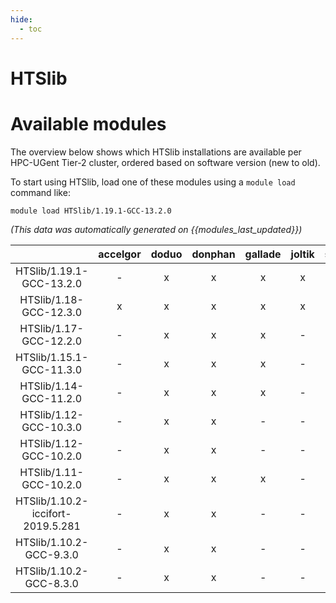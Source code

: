 ```yaml
---
hide:
  - toc
---
```


HTSlib
======

# Available modules


The overview below shows which HTSlib installations are available per HPC-UGent Tier-2 cluster, ordered based on software version (new to old).

To start using HTSlib, load one of these modules using a `module load` command like:

```shell
module load HTSlib/1.19.1-GCC-13.2.0
```

*(This data was automatically generated on {{modules_last_updated}})*  

| |accelgor|doduo|donphan|gallade|joltik|shinx|skitty|
| :---: | :---: | :---: | :---: | :---: | :---: | :---: | :---: |
|HTSlib/1.19.1-GCC-13.2.0|-|x|x|x|x|x|x|
|HTSlib/1.18-GCC-12.3.0|x|x|x|x|x|x|x|
|HTSlib/1.17-GCC-12.2.0|-|x|x|x|-|x|-|
|HTSlib/1.15.1-GCC-11.3.0|-|x|x|x|-|-|-|
|HTSlib/1.14-GCC-11.2.0|-|x|x|x|-|-|-|
|HTSlib/1.12-GCC-10.3.0|-|x|x|-|-|-|-|
|HTSlib/1.12-GCC-10.2.0|-|x|x|-|-|-|-|
|HTSlib/1.11-GCC-10.2.0|-|x|x|x|-|-|-|
|HTSlib/1.10.2-iccifort-2019.5.281|-|x|x|-|-|-|-|
|HTSlib/1.10.2-GCC-9.3.0|-|x|x|-|-|-|-|
|HTSlib/1.10.2-GCC-8.3.0|-|x|x|-|-|-|-|
